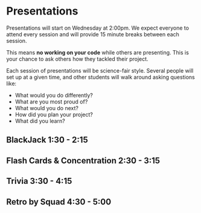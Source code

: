# Presentations

Presentations will start on Wednesday at 2:00pm. We expect everyone to attend every session
and will provide 15 minute breaks between each session.

This means **no working on your code** while others are presenting. This is your chance
to ask others how they tackled their project.

Each session of presentations will be science-fair style. Several people will set up at
a given time, and other students will walk around asking questions like:

- What would you do differently?
- What are you most proud of?
- What would you do next?
- How did you plan your project?
- What did you learn?

## BlackJack 1:30 - 2:15

## Flash Cards & Concentration 2:30 - 3:15

## Trivia 3:30 - 4:15

## Retro by Squad 4:30 - 5:00